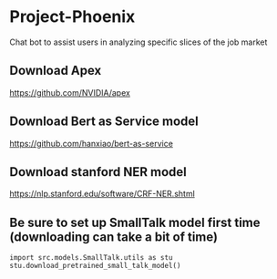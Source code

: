 # Project-Phoenix
Chat bot to assist users in analyzing specific slices of the job market

## Download Apex
https://github.com/NVIDIA/apex

## Download Bert as Service model
https://github.com/hanxiao/bert-as-service

## Download stanford NER model
https://nlp.stanford.edu/software/CRF-NER.shtml

## Be sure to set up SmallTalk model first time (downloading can take a bit of time)
`import src.models.SmallTalk.utils as stu`
`stu.download_pretrained_small_talk_model()`
